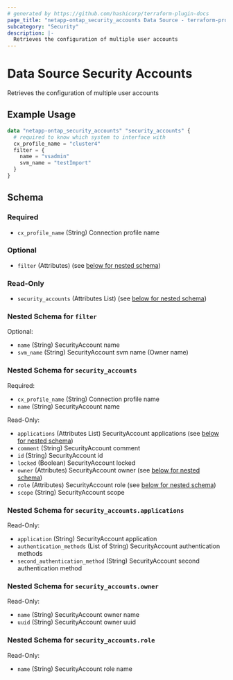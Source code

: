 ```yaml
---
# generated by https://github.com/hashicorp/terraform-plugin-docs
page_title: "netapp-ontap_security_accounts Data Source - terraform-provider-netapp-ontap"
subcategory: "Security"
description: |-
  Retrieves the configuration of multiple user accounts
---
```


# Data Source Security Accounts

Retrieves the configuration of multiple user accounts

## Example Usage
```terraform
data "netapp-ontap_security_accounts" "security_accounts" {
  # required to know which system to interface with
  cx_profile_name = "cluster4"
  filter = {
    name = "vsadmin"
    svm_name = "testImport"
  }
}
```


<!-- schema generated by tfplugindocs -->
## Schema

### Required

- `cx_profile_name` (String) Connection profile name

### Optional

- `filter` (Attributes) (see [below for nested schema](#nestedatt--filter))

### Read-Only

- `security_accounts` (Attributes List) (see [below for nested schema](#nestedatt--security_accounts))

<a id="nestedatt--filter"></a>
### Nested Schema for `filter`

Optional:

- `name` (String) SecurityAccount name
- `svm_name` (String) SecurityAccount svm name (Owner name)


<a id="nestedatt--security_accounts"></a>
### Nested Schema for `security_accounts`

Required:

- `cx_profile_name` (String) Connection profile name
- `name` (String) SecurityAccount name

Read-Only:

- `applications` (Attributes List) SecurityAccount applications (see [below for nested schema](#nestedatt--security_accounts--applications))
- `comment` (String) SecurityAccount comment
- `id` (String) SecurityAccount id
- `locked` (Boolean) SecurityAccount locked
- `owner` (Attributes) SecurityAccount owner (see [below for nested schema](#nestedatt--security_accounts--owner))
- `role` (Attributes) SecurityAccount role (see [below for nested schema](#nestedatt--security_accounts--role))
- `scope` (String) SecurityAccount scope

<a id="nestedatt--security_accounts--applications"></a>
### Nested Schema for `security_accounts.applications`

Read-Only:

- `application` (String) SecurityAccount application
- `authentication_methods` (List of String) SecurityAccount authentication methods
- `second_authentication_method` (String) SecurityAccount second authentication method


<a id="nestedatt--security_accounts--owner"></a>
### Nested Schema for `security_accounts.owner`

Read-Only:

- `name` (String) SecurityAccount owner name
- `uuid` (String) SecurityAccount owner uuid


<a id="nestedatt--security_accounts--role"></a>
### Nested Schema for `security_accounts.role`

Read-Only:

- `name` (String) SecurityAccount role name


